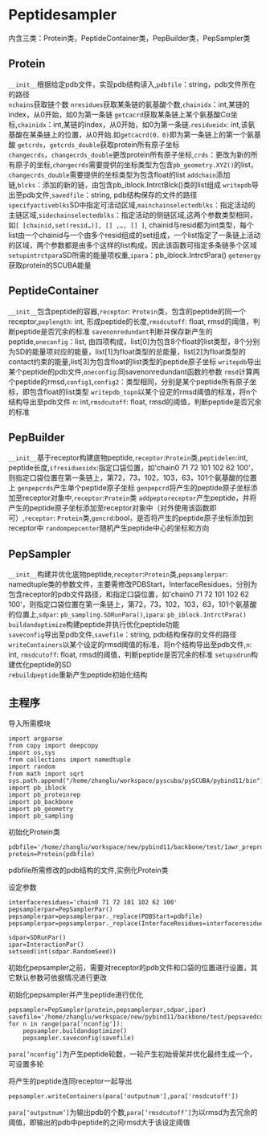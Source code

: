 # Peptidesampler
内含三类：Protein类，PeptideContainer类，PepBuilder类，PepSampler类
## Protein
`__init__`根据给定pdb文件，实现pdb结构读入,`pdbfile`：string，pdb文件所在的路径	
`nchains`获取链个数
`nresidues`获取某条链的氨基酸个数,`chainidx`：int,某链的index，从0开始，如0为第一条链
`getcacrd`获取某条链上某个氨基酸Cα坐标,`chainidx`：int,某链的index，从0开始，如0为第一条链.`residueidx`: int,该氨基酸在某条链上的位置，从0开始.如`getcacrd(0，0)`即为第一条链上的第一个氨基酸
`getcrds`，`getcrds_double`获取protein所有原子坐标	
`changecrds`，`changecrds_double`更改protein所有原子坐标,`crds`：更改为新的所有原子的坐标,`changecrds`需要提供的坐标类型为包含`pb_geometry.XYZ()`的list，`changecrds_double`需要提供的坐标类型为包含float的list
`addchain`添加链,`blcks`：添加的新的链，由包含pb_iblock.IntrctBlck()类的list组成
`writepdb`导出至pdb文件,`savedfile`：string, pdb结构保存的文件的路径
`specifyactiveblks`SD中指定可活动区域,`mainchainselectedblks`：指定活动的主链区域,`sidechainselectedblks`：指定活动的侧链区域,这两个参数类型相同，如`[ [chainid,set(resid…)], [] ,…, [] ]`, chainid与resid都为int类型，每个list由一个chainid与一个由多个resid组成的set组成，一个list指定了一条链上活动的区域，两个参数都是由多个这样的list构成，因此该函数可指定多条链多个区域
`setupintrctpara`SD所需的能量项权重,`ipara`：pb_iblock.IntrctPara()
`getenergy`获取protein的SCUBA能量	

## PeptideContainer
`__init__`包含peptide的容器,`receptor`: `Protein`类，包含的peptide的同一个receptor,`peplength`: int, 形成peptide的长度,`rmsdcutoff`: float, rmsd的阈值，判断peptide是否冗余的标准
`savenonredundant`判断并保存新产生的peptide,`oneconfig`：list, 由四项构成，list[0]为包含8个float的list类型，8个分别为SD的能量项对应的能量，list[1]为float类型的总能量，list[2]为float类型的contact约束的能量,list[3]为包含float的list类型的peptide原子坐标
`writepdb`导出某个peptide的pdb文件,`oneconfig`:同savenonredundant函数的参数
`rmsd`计算两个peptide的rmsd,`config1`,`config2`：类型相同，分别是某个peptide所有原子坐标，即包含float的list类型
`writepdb_topn`以某个设定的rmsd阈值的标准，将n个结构导出至pdb文件	`n`: int,`rmsdcutoff`: float, rmsd的阈值，判断peptide是否冗余的标准

## PepBuilder
`__init__`基于receptor构建底物peptide,`receptor`:`Protein`类,`peptidelen`:int, peptide长度,`ifresiduesidx`:指定口袋位置，如'chain0 71 72 101 102 62 100'，则指定口袋位置在第一条链上，第72，73，102，103，63，101个氨基酸的位置上
`genpepcrds`产生单个peptide原子坐标	
`genpepcrd`将产生的peptide原子坐标添加至receptor对象中,`receptor`:`Protein`类
`addpeptoreceptor`产生peptide，并将产生的peptide原子坐标添加至receptor对象中（对外使用该函数即可）,`receptor`: `Protein`类,`gencrd`:bool，是否将产生的peptide原子坐标添加到receptor中
`randompepcenter`随机产生peptide中心的坐标和方向	

## PepSampler
`__init__`构建并优化底物peptide,`receptor`:`Protein`类,`pepsamplerpar`: namedtuple类的参数文件，主要需修改PDBStart，InterfaceResidues，分别为包含receptor的pdb文件路径，和指定口袋位置，如'chain0 71 72 101 102 62 100'，则指定口袋位置在第一条链上，第72，73，102，103，63，101个氨基酸的位置上,`sdpar`: `pb_sampling.SDRunPara()`,`ipara`: `pb_iblock.IntrctPara()`
`buildandoptimize`构建peptide并执行优化peptide功能	
`saveconfig`导出至pdb文件,`savefile`：string, pdb结构保存的文件的路径
`writeContainers`以某个设定的rmsd阈值的标准，将n个结构导出至pdb文件,`n`: int, `rmsdcutoff`: float, rmsd的阈值，判断peptide是否冗余的标准
`setupsdrun`构建优化peptide的SD	
`rebuildpeptide`重新产生peptide初始化结构

## 主程序
导入所需模块
```
import argparse
from copy import deepcopy
import os,sys
from collections import namedtuple
import random
from math import sqrt
sys.path.append("/home/zhanglu/workspace/pyscuba/pySCUBA/pybind11/bin")
import pb_iblock
import pb_proteinrep
import pb_backbone
import pb_geometry
import pb_sampling
```
初始化Protein类
```
pdbfile='/home/zhanglu/workspace/new/pybind11/backbone/test/1awr_preprocessed.pdb'
protein=Protein(pdbfile)
```
pdbfile所需修改的pdb结构的文件,实例化Protein类

设定参数
```
interfaceresidues='chain0 71 72 101 102 62 100'
pepsamplerpar=PepSamplerPar()
pepsamplerpar=pepsamplerpar._replace(PDBStart=pdbfile)
pepsamplerpar=pepsamplerpar._replace(InterfaceResidues=interfaceresidues)

sdpar=SDRunPar()
ipar=InteractionPar()
setseed(int(sdpar.RandomSeed))
```
初始化pepsampler之前，需要对receptor的pdb文件和口袋的位置进行设置，其它默认参数可依据情况进行更改

初始化pepsampler并产生peptide进行优化
```
pepsampler=PepSampler(protein,pepsamplerpar,sdpar,ipar)
savefile='/home/zhanglu/workspace/new/pybind11/backbone/test/pepsavedconfigs'
for n in range(para['nconfig']):
    pepsampler.buildandoptimize()
    pepsampler.saveconfig(savefile)
```
`para[‘nconfig’]`为产生peptide轮数，一轮产生初始骨架并优化最终生成一个，可设置多轮

将产生的peptide连同receptor一起导出
```
pepsampler.writeContainers(para['outputnum'],para['rmsdcutoff'])
```
`para[‘outputnum’]`为输出pdb的个数,`para[‘rmsdcutoff’]`为以rmsd为去冗余的阈值，即输出的pdb中peptide的之间rmsd大于该设定阈值